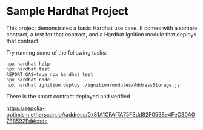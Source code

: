 # Sample Hardhat Project

This project demonstrates a basic Hardhat use case. It comes with a sample contract, a test for that contract, and a Hardhat Ignition module that deploys that contract.

Try running some of the following tasks:

```shell
npx hardhat help
npx hardhat test
REPORT_GAS=true npx hardhat test
npx hardhat node
npx hardhat ignition deploy ./ignition/modules/AddressStorage.js
```
There is the smart contract deployed and verified 

https://sepolia-optimism.etherscan.io//address/0x81A1CFAf7A75F3dd82F0538e4FeC30A0788592Fd#code
